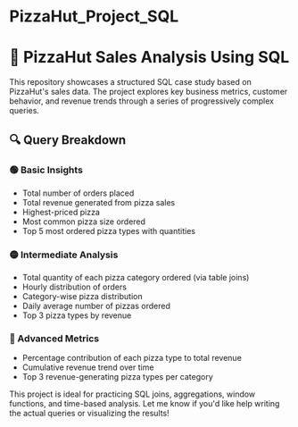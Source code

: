 # PizzaHut_Project_SQL

# 🍕 PizzaHut Sales Analysis Using SQL

This repository showcases a structured SQL case study based on PizzaHut's sales data. The project explores key business metrics, customer behavior, and revenue trends through a series of progressively complex queries.

## 🔍 Query Breakdown

### 🟢 Basic Insights
- Total number of orders placed
- Total revenue generated from pizza sales
- Highest-priced pizza
- Most common pizza size ordered
- Top 5 most ordered pizza types with quantities

### 🟡 Intermediate Analysis
- Total quantity of each pizza category ordered (via table joins)
- Hourly distribution of orders
- Category-wise pizza distribution
- Daily average number of pizzas ordered
- Top 3 pizza types by revenue

### 🔴 Advanced Metrics
- Percentage contribution of each pizza type to total revenue
- Cumulative revenue trend over time
- Top 3 revenue-generating pizza types per category


This project is ideal for practicing SQL joins, aggregations, window functions, and time-based analysis. Let me know if you'd like help writing the actual queries or visualizing the results!
